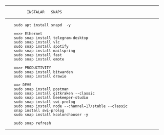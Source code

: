 *******************************************************
              INSTALAR   SNAPS 
*******************************************************

```
    sudo apt install snapd  -y
    
    ==>> Ethernet
    sudo snap install telegram-desktop 
    sudo snap install vlc 
    sudo snap install spotify 
    sudo snap install mailspring
    sudo snap install fast
    sudo snap install emote
    
    ==>> PRODUCTIVITY
    sudo snap install bitwarden
    sudo snap install drawio
    
    ==> DEVS
    sudo snap install postman
    sudo snap install gitkraken --classic
    sudo snap install beekeeper-studio
    sudo snap install swi-prolog	
    sudo snap install node --channel=17/stable --classic
    snap install swi-prolog
    sudo snap install kcolorchooser -y

    sudo snap refresh
```
*******************************************************
